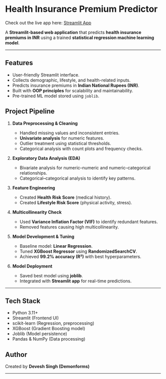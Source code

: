 # Health Insurance Premium Predictor

Check out the live app here: [Streamlit App](https://demonforms-healthcare.streamlit.app/)

A **Streamlit-based web application** that predicts **health insurance premiums in INR** using a trained **statistical regression machine learning model**.  

---

## Features
- User-friendly Streamlit interface.
- Collects demographic, lifestyle, and health-related inputs.
- Predicts insurance premiums in **Indian National Rupees (INR)**.
- Built with **OOP principles** for scalability and maintainability.
- Pre-trained ML model stored using `joblib`.

## Project Pipeline  

1. **Data Preprocessing & Cleaning**  
   - Handled missing values and inconsistent entries.  
   - **Univariate analysis** for numeric features.  
   - Outlier treatment using statistical thresholds.  
   - Categorical analysis with count plots and frequency checks.  

2. **Exploratory Data Analysis (EDA)**  
   - Bivariate analysis for numeric–numeric and numeric–categorical relationships.  
   - Categorical–categorical analysis to identify key patterns.  

3. **Feature Engineering**  
   - Created **Health Risk Score** (medical history).  
   - Created **Lifestyle Risk Score** (physical activity, stress).  

4. **Multicollinearity Check**  
   - Used **Variance Inflation Factor (VIF)** to identify redundant features.  
   - Removed features causing high multicollinearity.  

5. **Model Development & Tuning**  
   - Baseline model: **Linear Regression**.  
   - Tuned **XGBoost Regressor** using **RandomizedSearchCV**.  
   - Achieved **99.2% accuracy (R²)** with best hyperparameters.  

6. **Model Deployment**  
   - Saved best model using **joblib**.  
   - Integrated with **Streamlit app** for real-time predictions.  

---

## Tech Stack  

- Python 3.11+  
- Streamlit (Frontend UI)  
- scikit-learn (Regression, preprocessing)  
- XGBoost (Gradient Boosting model)  
- Joblib (Model persistence)  
- Pandas & NumPy (Data processing)  


## Author
Created by **Devesh Singh (Demonforms)**  

---
